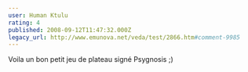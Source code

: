 ```yaml
---
user: Human Ktulu
rating: 4
published: 2008-09-12T11:47:32.000Z
legacy_url: http://www.emunova.net/veda/test/2866.htm#comment-9985
---
```

Voila un bon petit jeu de plateau signé Psygnosis ;)